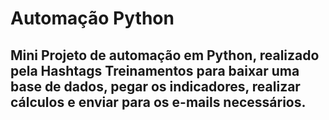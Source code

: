 # Automação Python

## Mini Projeto de automação em Python, realizado pela Hashtags Treinamentos para baixar uma base de dados, pegar os indicadores, realizar cálculos e enviar para os e-mails necessários.
